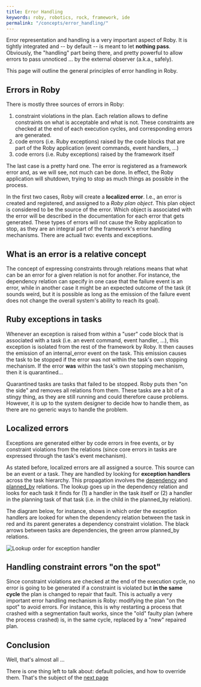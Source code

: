```yaml
---
title: Error Handling
keywords: roby, robotics, rock, framework, ide
permalink: "/concepts/error_handling/"
---
```


Error representation and handling is a very important aspect of Roby. It is
tightly integrated and -- by default -- is meant to let __nothing pass__.
Obviously, the "handling" part being there, and pretty powerful to allow errors
to pass unnoticed ... by the external observer (a.k.a., safely).

This page will outline the general principles of error handling in Roby. 

Errors in Roby
--------------
There is mostly three sources of errors in Roby:

 1. constraint violations in the plan. Each relation allows to define
    constraints on what is acceptable and what is not. These constraints are
    checked at the end of each execution cycles, and corresponding errors are
    generated.
 2. code errors (i.e. Ruby exceptions) raised by the code blocks that are
    part of the Roby application (event commands, event handlers, ...)
 3. code errors (i.e. Ruby exceptions) raised by the framework itself

The last case is a pretty hard one. The error is registered as a framework
error and, as we will see, not much can be done. In effect, the Roby application
will shutdown, trying to stop as much things as possible in the process.

In the first two cases, Roby will create a __localized error__. I.e., an error
is created and registered, and assigned to a _Roby plan object_. This plan
object is considered to be the source of the error. Which object is associated
with the error will be described in the documentation for each error that gets
generated. These types of errors will not cause the Roby application to stop, as
they are an integral part of the framework's error handling mechanisms.
There are actuall two: events and exceptions.

What is an error is a relative concept
--------------------------------------
The concept of expressing constraints through relations means that what can be
an error for a given relation is not for another. For instance, the dependency
relation can specify in one case that the failure event is an error, while in
another case it might be an expected outcome of the task (it sounds weird, but
it is possible as long as the emission of the failure event does not change
the overall system's ability to reach its goal).

Ruby exceptions in tasks
------------------------
Whenever an exception is raised from within a "user" code block that is
associated with a task (i.e. an event command, event handler, ...), this
exception is isolated from the rest of the framework by Roby. It then causes the
emission of an internal_error event on the task. This emission causes the task
to be stopped if the error was not within the task's own stopping mechanism. If
the error **was** within the task's own stopping mechanism, then it is
quarantined...

Quarantined tasks are tasks that failed to be stopped. Roby puts then
"on the side" and removes all relations from them. These tasks are a bit of a
stingy thing, as they are still running and could therefore cause problems.
However, it is up to the system designer to decide how to handle them, as there
are no generic ways to handle the problem.

Localized errors
----------
Exceptions are generated either by code errors in free events, or by constraint
violations from the relations (since core errors in tasks are expressed through
the task's event mechanism).

As stated before, localized errors are all assigned a source. This source can be
an event or a task. They are handled by looking for __exception handlers__
across the task hierarchy. This propagation involves the
[dependency](../task_relations/dependency.html) and
[planned_by](../task_relations/planned_by.html) relations. The lookup goes up in the
dependency relation and looks for each task it finds for (1) a handler in the
task itself or (2) a handler in the planning task of that task (i.e. in the
child in the planned_by relation).

The diagram below, for instance, shows in which order the exception handlers
are looked for when the dependency relation between the task in red and its
parent generates a dependency constraint violation. The black arrows between
tasks are dependencies, the green arrow planned_by relations.

![Lookup order for exception handler](exception_propagation.png)

Handling constraint errors "on the spot"
----------------------------------------
Since constraint violations are checked at the end of the execution cycle, no
error is going to be generated if a constraint is violated but **in the same
cycle** the plan is changed to repair that fault. This is actually a very
important error handling mechanism is Roby: modifying the plan "on the spot" to
avoid errors. For instance, this is why restarting a process that crashed with
a segmentation fault works, since the "old" faulty plan (where the process
crashed) is, in the same cycle, replaced by a "new" repaired plan.

Conclusion
----------
Well, that's almost all ...

There is one thing left to talk about: default policies, and how to override
them. That's the subject of the [next page](policy.html)

